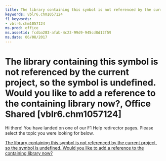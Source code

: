 ```yaml
---
title: The library containing this symbol is not referenced by the current project, so the symbol is undefined. Would you like to add a reference to the containing library now?, Office Shared [vblr6.chm1057124]
keywords: vblr6.chm1057124
f1_keywords:
- vblr6.chm1057124
ms.prod: office
ms.assetid: fcdba283-afab-4c23-99d9-945cd8d12f59
ms.date: 06/08/2017
---
```



# The library containing this symbol is not referenced by the current project, so the symbol is undefined. Would you like to add a reference to the containing library now?, Office Shared [vblr6.chm1057124]

Hi there! You have landed on one of our F1 Help redirector pages. Please select the topic you were looking for below.

[The library containing this symbol is not referenced by the current project, so the symbol is undefined. Would you like to add a reference to the containing library now?](http://msdn.microsoft.com/library/e8162622-e0e5-32e6-53ec-99b4b2265c5a%28Office.15%29.aspx)

